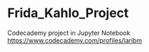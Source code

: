 # Frida_Kahlo_Project
Codecademy project in Jupyter Notebook 
https://www.codecademy.com/profiles/laribm
